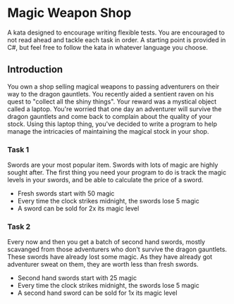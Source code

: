 # Magic Weapon Shop
A kata designed to encourage writing flexible tests. You are encouraged to not read ahead and tackle each task in order. A starting point is provided in C#, but feel free to follow the kata in whatever language you choose.

## Introduction
You own a shop selling magical weapons to passing adventurers on their way to the dragon gauntlets.
You recently aided a sentient raven on his quest to "collect all the shiny things". Your reward was a mystical object called a laptop.
You're worried that one day an adventurer will survive the dragon gauntlets and come back to complain about the quality of your stock.
Using this laptop thing, you've decided to write a program to help manage the intricacies of maintaining the magical stock in your shop.

### Task 1
Swords are your most popular item. Swords with lots of magic are highly sought after. The first thing you need your program to do is track the magic levels in your swords, and be able to calculate the price of a sword.

- Fresh swords start with 50 magic
- Every time the clock strikes midnight, the swords lose 5 magic
- A sword can be sold for 2x its magic level

### Task 2
Every now and then you get a batch of second hand swords, mostly scavanged from those adventurers who don't survive the dragon gauntlets. These swords have already lost some magic. As they have already got adventurer sweat on them, they are worth less than fresh swords.

- Second hand swords start with 25 magic
- Every time the clock strikes midnight, the swords lose 5 magic
- A second hand sword can be sold for 1x its magic level
